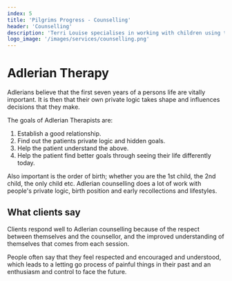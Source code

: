 ```yaml
---
index: 5
title: 'Pilgrims Progress - Counselling'
header: 'Counselling'
description: 'Terri Louise specialises in working with children using techniques to understnad their perspective of the world.'
logo_image: '/images/services/counselling.png'
---
```


# Adlerian Therapy
Adlerians believe that the first seven years of a persons life are vitally important.   It is then that their own private logic takes shape and influences decisions that they make.

The goals of Adlerian Therapists are:
1. Establish a good relationship.
2. Find out the patients private logic and hidden goals.
3. Help the patient understand the above.
4. Help the patient find better goals through seeing their life differently today.

Also important is the order of birth; whether you are the 1st child, the 2nd child, the only child etc. Adlerian counselling does a lot of work with people's private logic, birth position and early recollections and lifestyles. 

## What clients say
Clients respond well to Adlerian counselling because of the respect between themselves and the counsellor, and the improved understanding of themselves that comes from each session.  

People often say that they feel respected and encouraged and understood, which leads to a letting go process of painful things in their past and an enthusiasm and control to face the future.